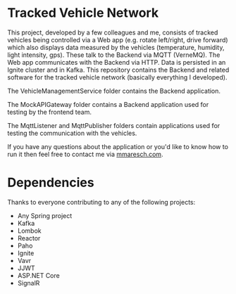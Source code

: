 # Tracked Vehicle Network
This project, developed by a few colleagues and me, consists of tracked vehicles being controlled via a Web app (e.g. rotate left/right, drive forward) which also displays data measured by the vehicles (temperature, humidity, light intensity, gps). These talk to the Backend via MQTT (VerneMQ). The Web app communicates with the Backend via HTTP. Data is persisted in an Ignite cluster and in Kafka. This repository contains the Backend and related software for the tracked vehicle network (basically everything I developed).

The VehicleManagementService folder contains the Backend application.

The MockAPIGateway folder contains a Backend application used for testing by the frontend team.

The MqttListener and MqttPublisher folders contain applications used for testing the communication with the vehicles.

If you have any questions about the application or you'd like to know how to run it then feel free to contact me via [mmaresch.com](http://mmaresch.com).

# Dependencies
Thanks to everyone contributing to any of the following projects:
- Any Spring project
- Kafka
- Lombok
- Reactor
- Paho
- Ignite
- Vavr
- JJWT 
- ASP.NET Core
- SignalR
